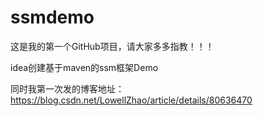# ssmdemo
这是我的第一个GitHub项目，请大家多多指教！！！

idea创建基于maven的ssm框架Demo

同时我第一次发的博客地址：https://blog.csdn.net/LowellZhao/article/details/80636470
